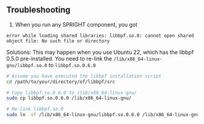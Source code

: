 ## Troubleshooting

1. When you run any SPRIGHT component, you got
```
error while loading shared libraries: libbpf.so.0: cannot open shared object file: No such file or directory
```

Solutions: This may happen when you use Ubuntu 22, which has the libbpf 0.5.0 pre-installed. You need to re-link the `/lib/x86_64-linux-gnu/libbpf.so.0` to `libbpf.so.0.6.0`
```bash
# Assume you have executed the libbpf installation script
cd /path/to/your/directory/of/libbpf/src

# Copy libbpf.so.0.6.0 to /lib/x86_64-linux-gnu/
sudo cp libbpf.so.0.6.0 /lib/x86_64-linux-gnu/

# Re-link libbpf.so.0
sudo ln -sf /lib/x86_64-linux-gnu/libbpf.so.0.6.0 /lib/x86_64-linux-gnu/libbpf.so.0
```